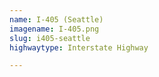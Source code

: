 ```yaml
---
name: I-405 (Seattle)
imagename: I-405.png
slug: i405-seattle
highwaytype: Interstate Highway

---
```

